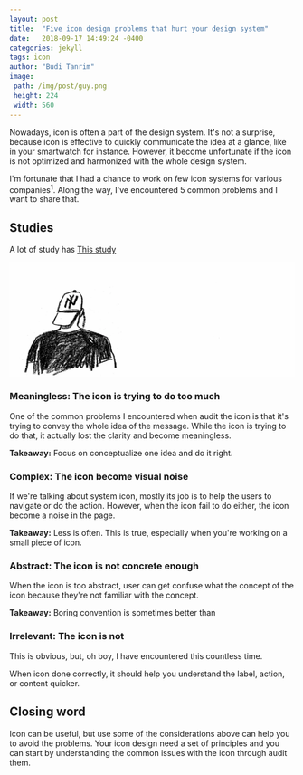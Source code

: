 ```yaml
---
layout: post
title:  "Five icon design problems that hurt your design system"
date:   2018-09-17 14:49:24 -0400
categories: jekyll
tags: icon
author: "Budi Tanrim"
image:
 path: /img/post/guy.png
 height: 224
 width: 560
---
```


Nowadays, icon is often a part of the design system. It's not a surprise, because icon is effective to quickly communicate the idea at a glance, like in your smartwatch for instance. However, it become unfortunate if the icon is not optimized and harmonized with the whole design system.


I'm fortunate that I had a chance to work on few icon systems for various companies<sup>1</sup>. Along the way, I've encountered 5 common problems and I want to share that.

## Studies
A lot of study has 
[This study][jekyll-docs]

![image](/img/post/guy.png)
<!-- {% include img.html url="/img/post/guy.png" url-2="/img/post/guy-2.png" description="guy" %} -->

### Meaningless: The icon is trying to do too much
One of the common problems I encountered when audit the icon is that it's trying to convey the whole idea of the message. While the icon is trying to do that, it actually lost the clarity and become meaningless.

**Takeaway:** Focus on conceptualize one idea and do it right.

### Complex: The icon become visual noise
If we're talking about system icon, mostly its job is to help the users to navigate or do the action. However, when the icon fail to do either, the icon become a noise in the page.

**Takeaway:** Less is often. This is true, especially when you're working on a small piece of icon.

### Abstract: The icon is not concrete enough
When the icon is too abstract, user can get confuse what the concept of the icon because they're not familiar with the concept. 

**Takeaway:** Boring convention is sometimes better than 

### Irrelevant: The icon is not 
This is obvious, but, oh boy, I have encountered this countless time.

When icon done correctly, it should help you understand the label, action, or content quicker.

## Closing word
Icon can be useful, but use some of the considerations above can help you to avoid the problems. Your icon design need a set of principles and you can start by understanding the common issues with the icon through audit them.

[jekyll-docs]: https://jekyllrb.com/docs/home